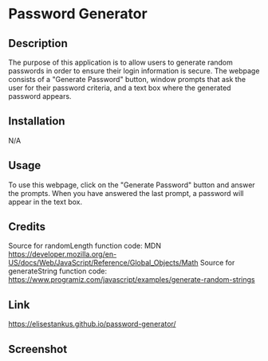 # Password Generator

## Description

The purpose of this application is to allow users to generate random passwords in order to ensure their login information is secure. The webpage consists of a "Generate Password" button, window prompts that ask the user for their password criteria, and a text box where the generated password appears.

## Installation

N/A

## Usage

To use this webpage, click on the "Generate Password" button and answer the prompts. When you have answered the last prompt, a password will appear in the text box.

## Credits

Source for randomLength function code: MDN https://developer.mozilla.org/en-US/docs/Web/JavaScript/Reference/Global_Objects/Math
Source for generateString function code: https://www.programiz.com/javascript/examples/generate-random-strings

## Link

https://elisestankus.github.io/password-generator/

## Screenshot

